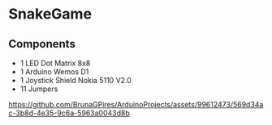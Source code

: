 # SnakeGame

## Components
- 1 LED Dot Matrix 8x8
- 1 Arduino Wemos D1
- 1 Joystick Shield Nokia 5110 V2.0
- 11 Jumpers



https://github.com/BrunaGPires/ArduinoProjects/assets/99612473/569d34ac-3b8d-4e35-9c6a-5963a0043d8b

